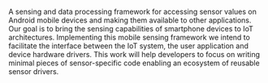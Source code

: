 
A sensing and data processing framework for accessing sensor values on Android mobile devices and making them available to other applications. Our goal is to bring the sensing capabilities of smartphone devices to IoT architectures. 
Implementing this mobile sensing framework we intend to facilitate the interface between the IoT system, the user
application and device hardware drivers.
This work will help developers to focus on writing minimal pieces of sensor-specific code enabling an ecosystem of reusable sensor drivers.
